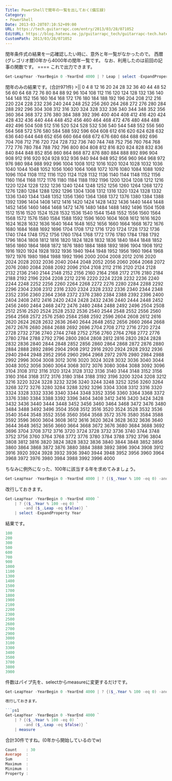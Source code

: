 ```yaml
---
Title: PowerShellで閏年の一覧を出しておく(備忘録)
Category:
- PowerShell
Date: 2013-03-28T07:10:52+09:00
URL: https://tech.guitarrapc.com/entry/2013/03/28/071052
EditURL: https://blog.hatena.ne.jp/guitarrapc_tech/guitarrapc-tech.hatenablog.com/atom/entry/11696248318757675499
CustomPath: 2013/03/28/071052
---
```


閏年条件式の結果を一応確認したい時に、意外と年一覧がなかったので。 西暦(グレゴリオ暦)0年から4000年の閏年一覧です。 なお、利用したのは前回の記事の関数です。 ==== これで出力できます。

```ps1
Get-LeapYear -YearBegin 0 -YearEnd 4000 | ? Leap | select -ExpandProperty Year
```

閏年のみの結果です。(合計971件)
&gt;|| 0 4 8 12 16 20 24 28 32 36 40 44 48 52 56 60 64 68 72 76 80 84 88 92 96 104 108 112 116 120 124 128 132 136 140 144 148 152 156 160 164 168 172 176 180 184 188 192 196 204 208 212 216 220 224 228 232 236 240 244 248 252 256 260 264 268 272 276 280 284 288 292 296 304 308 312 316 320 324 328 332 336 340 344 348 352 356 360 364 368 372 376 380 384 388 392 396 400 404 408 412 416 420 424 428 432 436 440 444 448 452 456 460 464 468 472 476 480 484 488 492 496 504 508 512 516 520 524 528 532 536 540 544 548 552 556 560 564 568 572 576 580 584 588 592 596 604 608 612 616 620 624 628 632 636 640 644 648 652 656 660 664 668 672 676 680 684 688 692 696 704 708 712 716 720 724 728 732 736 740 744 748 752 756 760 764 768 772 776 780 784 788 792 796 800 804 808 812 816 820 824 828 832 836 840 844 848 852 856 860 864 868 872 876 880 884 888 892 896 904 908 912 916 920 924 928 932 936 940 944 948 952 956 960 964 968 972 976 980 984 988 992 996 1004 1008 1012 1016 1020 1024 1028 1032 1036 1040 1044 1048 1052 1056 1060 1064 1068 1072 1076 1080 1084 1088 1092 1096 1104 1108 1112 1116 1120 1124 1128 1132 1136 1140 1144 1148 1152 1156 1160 1164 1168 1172 1176 1180 1184 1188 1192 1196 1200 1204 1208 1212 1216 1220 1224 1228 1232 1236 1240 1244 1248 1252 1256 1260 1264 1268 1272 1276 1280 1284 1288 1292 1296 1304 1308 1312 1316 1320 1324 1328 1332 1336 1340 1344 1348 1352 1356 1360 1364 1368 1372 1376 1380 1384 1388 1392 1396 1404 1408 1412 1416 1420 1424 1428 1432 1436 1440 1444 1448 1452 1456 1460 1464 1468 1472 1476 1480 1484 1488 1492 1496 1504 1508 1512 1516 1520 1524 1528 1532 1536 1540 1544 1548 1552 1556 1560 1564 1568 1572 1576 1580 1584 1588 1592 1596 1600 1604 1608 1612 1616 1620 1624 1628 1632 1636 1640 1644 1648 1652 1656 1660 1664 1668 1672 1676 1680 1684 1688 1692 1696 1704 1708 1712 1716 1720 1724 1728 1732 1736 1740 1744 1748 1752 1756 1760 1764 1768 1772 1776 1780 1784 1788 1792 1796 1804 1808 1812 1816 1820 1824 1828 1832 1836 1840 1844 1848 1852 1856 1860 1864 1868 1872 1876 1880 1884 1888 1892 1896 1904 1908 1912 1916 1920 1924 1928 1932 1936 1940 1944 1948 1952 1956 1960 1964 1968 1972 1976 1980 1984 1988 1992 1996 2000 2004 2008 2012 2016 2020 2024 2028 2032 2036 2040 2044 2048 2052 2056 2060 2064 2068 2072 2076 2080 2084 2088 2092 2096 2104 2108 2112 2116 2120 2124 2128 2132 2136 2140 2144 2148 2152 2156 2160 2164 2168 2172 2176 2180 2184 2188 2192 2196 2204 2208 2212 2216 2220 2224 2228 2232 2236 2240 2244 2248 2252 2256 2260 2264 2268 2272 2276 2280 2284 2288 2292 2296 2304 2308 2312 2316 2320 2324 2328 2332 2336 2340 2344 2348 2352 2356 2360 2364 2368 2372 2376 2380 2384 2388 2392 2396 2400 2404 2408 2412 2416 2420 2424 2428 2432 2436 2440 2444 2448 2452 2456 2460 2464 2468 2472 2476 2480 2484 2488 2492 2496 2504 2508 2512 2516 2520 2524 2528 2532 2536 2540 2544 2548 2552 2556 2560 2564 2568 2572 2576 2580 2584 2588 2592 2596 2604 2608 2612 2616 2620 2624 2628 2632 2636 2640 2644 2648 2652 2656 2660 2664 2668 2672 2676 2680 2684 2688 2692 2696 2704 2708 2712 2716 2720 2724 2728 2732 2736 2740 2744 2748 2752 2756 2760 2764 2768 2772 2776 2780 2784 2788 2792 2796 2800 2804 2808 2812 2816 2820 2824 2828 2832 2836 2840 2844 2848 2852 2856 2860 2864 2868 2872 2876 2880 2884 2888 2892 2896 2904 2908 2912 2916 2920 2924 2928 2932 2936 2940 2944 2948 2952 2956 2960 2964 2968 2972 2976 2980 2984 2988 2992 2996 3004 3008 3012 3016 3020 3024 3028 3032 3036 3040 3044 3048 3052 3056 3060 3064 3068 3072 3076 3080 3084 3088 3092 3096 3104 3108 3112 3116 3120 3124 3128 3132 3136 3140 3144 3148 3152 3156 3160 3164 3168 3172 3176 3180 3184 3188 3192 3196 3200 3204 3208 3212 3216 3220 3224 3228 3232 3236 3240 3244 3248 3252 3256 3260 3264 3268 3272 3276 3280 3284 3288 3292 3296 3304 3308 3312 3316 3320 3324 3328 3332 3336 3340 3344 3348 3352 3356 3360 3364 3368 3372 3376 3380 3384 3388 3392 3396 3404 3408 3412 3416 3420 3424 3428 3432 3436 3440 3444 3448 3452 3456 3460 3464 3468 3472 3476 3480 3484 3488 3492 3496 3504 3508 3512 3516 3520 3524 3528 3532 3536 3540 3544 3548 3552 3556 3560 3564 3568 3572 3576 3580 3584 3588 3592 3596 3600 3604 3608 3612 3616 3620 3624 3628 3632 3636 3640 3644 3648 3652 3656 3660 3664 3668 3672 3676 3680 3684 3688 3692 3696 3704 3708 3712 3716 3720 3724 3728 3732 3736 3740 3744 3748 3752 3756 3760 3764 3768 3772 3776 3780 3784 3788 3792 3796 3804 3808 3812 3816 3820 3824 3828 3832 3836 3840 3844 3848 3852 3856 3860 3864 3868 3872 3876 3880 3884 3888 3892 3896 3904 3908 3912 3916 3920 3924 3928 3932 3936 3940 3944 3948 3952 3956 3960 3964 3968 3972 3976 3980 3984 3988 3992 3996 4000

ちなみに例外になった、100年に該当する年を求めてみましょう。

```ps1
Get-LeapYear -YearBegin 0 -YearEnd 4000 | ? {($_.Year % 100 -eq 0) -and ($_.Leap -eq $false)} | select -ExpandProperty Year
```

改行しておきます。

```ps1
Get-LeapYear -YearBegin 0 -YearEnd 4000 `
    | ? {($_.Year % 100 -eq 0) `
        -and ($_.Leap -eq $false)} `
    | select -ExpandProperty Year
```

結果です。

```ps1
100
200
300
500
600
700
900
1000
1100
1300
1400
1500
1700
1800
1900
2100
2200
2300
2500
2600
2700
2900
3000
3100
3300
3400
3500
3700
3800
3900
```

件数はパイプ先を、selectからmeasureに変更するだけです。

```ps1
Get-LeapYear -YearBegin 0 -YearEnd 4000 | ? {($_.Year % 100 -eq 0) -and ($_.Leap -eq $false)} | measure```

改行しておきます。

```ps1
Get-LeapYear -YearBegin 0 -YearEnd 4000 `
    | ? {($_.Year % 100 -eq 0) `
        -and ($_.Leap -eq $false)} `
    | measure
```

合計30件ですね。(0年から開始しているのでw)

```ps1
Count    : 30
Average  :
Sum      :
Maximum  :
Minimum  :
Property :
```

